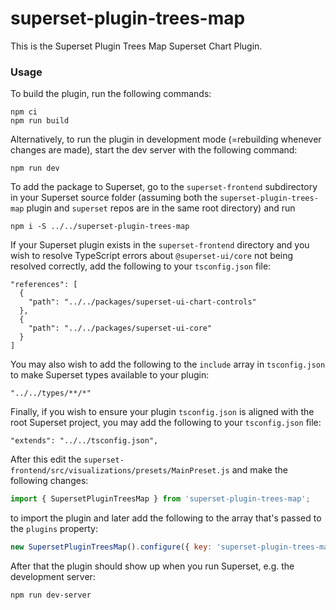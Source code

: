 # superset-plugin-trees-map

This is the Superset Plugin Trees Map Superset Chart Plugin.

### Usage

To build the plugin, run the following commands:

```
npm ci
npm run build
```

Alternatively, to run the plugin in development mode (=rebuilding whenever changes are made), start the dev server with the following command:

```
npm run dev
```

To add the package to Superset, go to the `superset-frontend` subdirectory in your Superset source folder (assuming both the `superset-plugin-trees-map` plugin and `superset` repos are in the same root directory) and run
```
npm i -S ../../superset-plugin-trees-map
```

If your Superset plugin exists in the `superset-frontend` directory and you wish to resolve TypeScript errors about `@superset-ui/core` not being resolved correctly, add the following to your `tsconfig.json` file:

```
"references": [
  {
    "path": "../../packages/superset-ui-chart-controls"
  },
  {
    "path": "../../packages/superset-ui-core"
  }
]
```

You may also wish to add the following to the `include` array in `tsconfig.json` to make Superset types available to your plugin:

```
"../../types/**/*"
```

Finally, if you wish to ensure your plugin `tsconfig.json` is aligned with the root Superset project, you may add the following to your `tsconfig.json` file:

```
"extends": "../../tsconfig.json",
```

After this edit the `superset-frontend/src/visualizations/presets/MainPreset.js` and make the following changes:

```js
import { SupersetPluginTreesMap } from 'superset-plugin-trees-map';
```

to import the plugin and later add the following to the array that's passed to the `plugins` property:
```js
new SupersetPluginTreesMap().configure({ key: 'superset-plugin-trees-map' }),
```

After that the plugin should show up when you run Superset, e.g. the development server:

```
npm run dev-server
```
